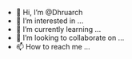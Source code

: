 - 👋 Hi, I’m @Dhruarch
- 👀 I’m interested in ...
- 🌱 I’m currently learning ...
- 💞️ I’m looking to collaborate on ...
- 📫 How to reach me ...

<!---
Dhruarch/Dhruarch is a ✨ special ✨ repository because its `README.md` (this file) appears on your GitHub profile.
You can click the Preview link to take a look at your changes.
--->
